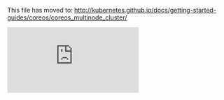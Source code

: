 This file has moved to: http://kubernetes.github.io/docs/getting-started-guides/coreos/coreos_multinode_cluster/


<!-- BEGIN MUNGE: GENERATED_ANALYTICS -->
[![Analytics](https://kubernetes-site.appspot.com/UA-36037335-10/GitHub/docs/getting-started-guides/coreos/coreos_multinode_cluster.md?pixel)]()
<!-- END MUNGE: GENERATED_ANALYTICS -->
